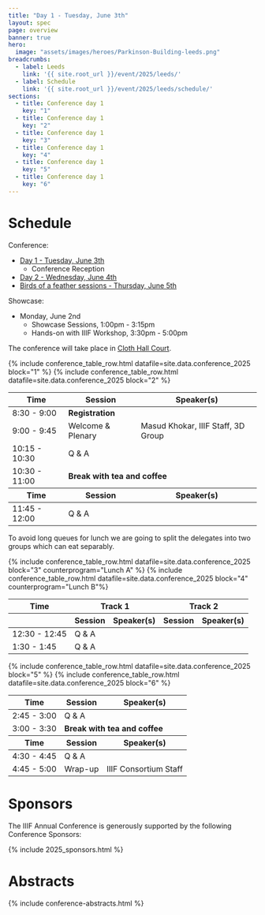 ```yaml
---
title: "Day 1 - Tuesday, June 3th"
layout: spec
page: overview
banner: true 
hero:
  image: "assets/images/heroes/Parkinson-Building-leeds.png"
breadcrumbs:
  - label: Leeds
    link: '{{ site.root_url }}/event/2025/leeds/'
  - label: Schedule
    link: '{{ site.root_url }}/event/2025/leeds/schedule/'
sections:
  - title: Conference day 1
    key: "1"   
  - title: Conference day 1
    key: "2"   
  - title: Conference day 1
    key: "3"   
  - title: Conference day 1
    key: "4"   
  - title: Conference day 1
    key: "5"   
  - title: Conference day 1
    key: "6"   
---
```


# Schedule

Conference:
 * [Day 1 - Tuesday, June 3th](#schedule)
   * Conference Reception
 * [Day 2 - Wednesday, June 4th](../day2-wednesday/)
 * [Birds of a feather sessions - Thursday, June 5th](../bof/)

Showcase:
 * Monday, June 2nd
   * Showcase Sessions, 1:00pm - 3:15pm
   * Hands-on with IIIF Workshop, 3:30pm - 5:00pm

The conference will take place in [Cloth Hall Court](https://maps.app.goo.gl/uikw5jUE3fDLTnmWA). 

<table class="api-table">
    <thead>
        <tr>
            <th>Time</th>
            <th>Session</th>
            <th>Speaker(s)</th>
        </tr>
    </thead>
    <tr>
        <td>8:30 - 9:00</td>
        <td colspan="2"><b>Registration</b></td>
    </tr>    
    <tr>
        <td>9:00 - 9:45</td>
        <td>Welcome & Plenary</td>
        <td>Masud Khokar, IIIF Staff, 3D Group</td>
    </tr>    
    {% include conference_table_row.html datafile=site.data.conference_2025 block="1"  %}
    <tr>
        <td>10:15 - 10:30</td>
        <td>Q & A</td>
        <td></td>
    </tr> 
    <tr>
        <td>10:30 - 11:00</td>
        <td colspan="2"><b>Break with tea and coffee</b></td>
    </tr>   
    <thead>
        <tr>
            <th>Time</th>
            <th>Session</th>
            <th>Speaker(s)</th>
        </tr>
    </thead> 
    {% include conference_table_row.html datafile=site.data.conference_2025 block="2"  %}
    <tr>
        <td>11:45 - 12:00</td>
        <td>Q & A</td>
        <td></td>
    </tr> 
</table>
<p>To avoid long queues for lunch we are going to split the delegates into two groups which can eat separably.</p>
<table>    
    <thead>
        <tr>
            <th>Time</th>
            <th colspan="2">Track 1</th>
            <th colspan="2">Track 2</th>
        </tr>
        <tr>
            <th>&nbsp;</th>
            <th>Session</th>
            <th>Speaker(s)</th>
            <th>Session</th>
            <th>Speaker(s)</th>
        </tr>
    </thead>
    {% include conference_table_row.html datafile=site.data.conference_2025 block="3"  counterprogram="Lunch A" %}    
    <tr>
        <td>12:30 - 12:45</td>
        <td>Q & A</td>
        <td></td>
    </tr> 
    {% include conference_table_row.html datafile=site.data.conference_2025 block="4"  counterprogram="Lunch B"%}    
    <tr>
        <td>1:30 - 1:45</td>
        <td>Q & A</td>
        <td></td>
    </tr> 
</table>
<table>    
    <thead>
        <tr>
            <th>Time</th>
            <th>Session</th>
            <th>Speaker(s)</th>
        </tr>
    </thead>    
    {% include conference_table_row.html datafile=site.data.conference_2025 block="5" %}
    <tr>
        <td>2:45 - 3:00</td>
        <td>Q & A</td>
        <td></td>
    </tr>
    <tr>
        <td>3:00 - 3:30</td>
        <td colspan="2"><b>Break with tea and coffee</b></td>
    </tr>    
    <thead>
        <tr>
            <th>Time</th>
            <th>Session</th>
            <th>Speaker(s)</th>
        </tr>
    </thead> 
    {% include conference_table_row.html datafile=site.data.conference_2025 block="6" %}
    <tr>
        <td>4:30 - 4:45</td>
        <td>Q & A</td>
        <td></td>
    </tr> 
    <tr>
        <td>4:45 - 5:00</td>
        <td>Wrap-up</td>
        <td>IIIF Consortium Staff</td>
    </tr>  
</table>

# **Sponsors**

The IIIF Annual Conference is generously supported by the following Conference Sponsors:

{% include 2025_sponsors.html %} 

# Abstracts

{% include conference-abstracts.html %}